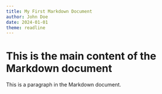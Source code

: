 ```yaml
---
title: My First Markdown Document
author: John Doe
date: 2024-01-01
theme: readline
---
```


# This is the main content of the Markdown document
This is a paragraph in the Markdown document.